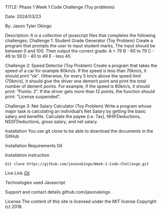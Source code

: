 TITLE: Phase 1 Week 1 Code Challenge (Toy problems)

Date: 2024/03/23

By: Jason Tyler Okingo

Description: It is a collection of javascript files that completes the following challenges;
Challenge 1: Student Grade Generator (Toy Problem)
Create a program that prompts the user to input student marks, The input should be between 0 and 100. Then output the correct grade: 
A > 79
B - 60 to 79
C -  49 to 59
D - 40 to 49
E - less 40.

Challenge 2: Speed Detector (Toy Problem)
Create a program that takes the speed of a car for example 80km/s. If the speed is less than 70km/s, it should print "ok". Otherwise, for every 5 km/s above the speed limit (70km/s), it should give the driver one demerit point and print the total number of demerit points.
For example, if the speed is 80km/s, it should print: “Points: 2”. If the driver gets more than 12 points, the function should print: “License suspended”. 

Challenge 3: Net Salary Calculator (Toy Problem)
Write a program whose major task is calculating an individual’s Net Salary by getting the basic salary and benefits. Calculate the payee (i.e. Tax), NHIFDeductions, NSSFDeductions, gross salary, and net salary. 

Installation
You use git clone to be able to download the documents in the GitHub

Installation Requirements
Git

Installation instruction
```
Git clone https://github.com/jasonokingo/Week-1-Code-Challenge.git

```

Live Link
[Git](https://github.com/jasonokingo/Week-1-Code-Challenge)

Technologies used
Javascript

Support and contact details
github.com/jasonokingo

License
The content of this site is licensed under the MIT license
Copyright (c) 2018.



















